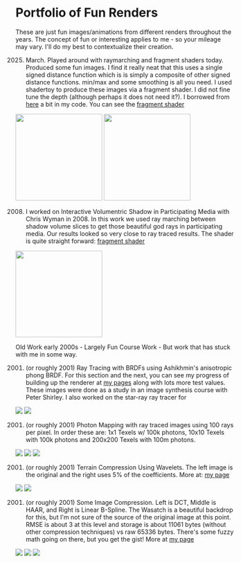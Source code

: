 # Portfolio of Fun Renders

These are just fun images/animations from different renders throughout the years. The concept of fun or interesting applies to me - so your mileage may vary. I'll do my best to contextualize their creation.


2025. March. Played around with raymarching and fragment shaders today. Produced some fun images. I find it really neat that this uses a single signed distance function which is is simply a composite of other signed distance functions. min/max and some smoothing is all you need. I used shadertoy to produce these images via a fragment shader. I did not fine tune the depth (although perhaps it does not need it?). I borrowed from [here](https://www.shadertoy.com/view/XsB3Rm) a bit in my code. You can see the [fragment shader](raymarch/raymarchshader.frag)


<img src="raymarch/raymarchimage.png" width="200"> <img src="raymarch/raymarchimage2.png" width="200">


2008. I worked on Interactive Volumentric Shadow in Participating Media with Chris Wyman in 2008. In this work we used ray marching between shadow volume slices to get those beautiful god rays in participating media. Our results looked so very close to ray traced results. The shader is quite straight forward: [fragment shader](volumetricshadows/shader.frag.glsl)

<img src="volumetricshadows/rtshadow.png" width="200">



Old Work early 2000s - Largely Fun Course Work - But work that has stuck with me in some way.

2001. (or roughly 2001) Ray Tracing with BRDFs using Ashikhmin's anisotropic phong BRDF. For this section and the next, you can see my progress of building up the renderer at [my pages](http://shaunramsey.com/research/imagesynth) along with lots more test values. These images were done as a study in an image synthesis course with Peter Shirley. I also worked on the star-ray ray tracer for 

<img src="brdf/brdf1.gif"> <img src="brdf/brdf2.gif">


2001. (or roughly 2001) Photon Mapping with ray traced images using 100 rays per pixel. In order these are: 1x1 Texels w/ 100k photons, 10x10 Texels with 100k photons and 200x200 Texels with 100m photons.

<img src="photonmapping/1.gif"> <img src="photonmapping/2.gif"> <img src="photonmapping/10m.gif">


2001. (or roughly 2001) Terrain Compression Using Wavelets. The left image is the original and the right uses 5% of the coefficients. More at: [my page](http://shaunramsey.com/research/waveletterraincompression/)

<img src="wavelets/orig.jpg"> <img src="wavelets/cubic5.jpg">

2001. (or roughly 2001) Some Image Compression. Left is DCT, Middle is HAAR, and Right is Linear B-Spline. The Wasatch is a beautiful backdrop for this, but I'm not sure of the source of the original image at this point. RMSE is about 3 at this level and storage is about 11061 bytes (without other compression techniques) vs raw 65336 bytes. There's some fuzzy math going on there, but you get the gist! More at [my page](http://shaunramsey.com/research/waveletimagecompression/)

<img src="wavelets/dct5.jpg"> <img src="wavelets/haar5.jpg"> <img src="wavelets/lbs5.jpg">



